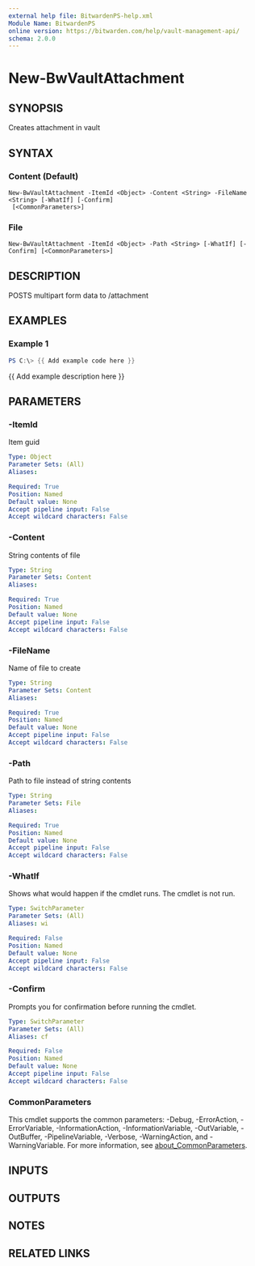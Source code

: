 ```yaml
---
external help file: BitwardenPS-help.xml
Module Name: BitwardenPS
online version: https://bitwarden.com/help/vault-management-api/
schema: 2.0.0
---
```


# New-BwVaultAttachment

## SYNOPSIS
Creates attachment in vault

## SYNTAX

### Content (Default)
```
New-BwVaultAttachment -ItemId <Object> -Content <String> -FileName <String> [-WhatIf] [-Confirm]
 [<CommonParameters>]
```

### File
```
New-BwVaultAttachment -ItemId <Object> -Path <String> [-WhatIf] [-Confirm] [<CommonParameters>]
```

## DESCRIPTION
POSTS multipart form data to /attachment

## EXAMPLES

### Example 1
```powershell
PS C:\> {{ Add example code here }}
```

{{ Add example description here }}

## PARAMETERS

### -ItemId
Item guid

```yaml
Type: Object
Parameter Sets: (All)
Aliases:

Required: True
Position: Named
Default value: None
Accept pipeline input: False
Accept wildcard characters: False
```

### -Content
String contents of file

```yaml
Type: String
Parameter Sets: Content
Aliases:

Required: True
Position: Named
Default value: None
Accept pipeline input: False
Accept wildcard characters: False
```

### -FileName
Name of file to create

```yaml
Type: String
Parameter Sets: Content
Aliases:

Required: True
Position: Named
Default value: None
Accept pipeline input: False
Accept wildcard characters: False
```

### -Path
Path to file instead of string contents

```yaml
Type: String
Parameter Sets: File
Aliases:

Required: True
Position: Named
Default value: None
Accept pipeline input: False
Accept wildcard characters: False
```

### -WhatIf
Shows what would happen if the cmdlet runs.
The cmdlet is not run.

```yaml
Type: SwitchParameter
Parameter Sets: (All)
Aliases: wi

Required: False
Position: Named
Default value: None
Accept pipeline input: False
Accept wildcard characters: False
```

### -Confirm
Prompts you for confirmation before running the cmdlet.

```yaml
Type: SwitchParameter
Parameter Sets: (All)
Aliases: cf

Required: False
Position: Named
Default value: None
Accept pipeline input: False
Accept wildcard characters: False
```

### CommonParameters
This cmdlet supports the common parameters: -Debug, -ErrorAction, -ErrorVariable, -InformationAction, -InformationVariable, -OutVariable, -OutBuffer, -PipelineVariable, -Verbose, -WarningAction, and -WarningVariable. For more information, see [about_CommonParameters](http://go.microsoft.com/fwlink/?LinkID=113216).

## INPUTS

## OUTPUTS

## NOTES

## RELATED LINKS
